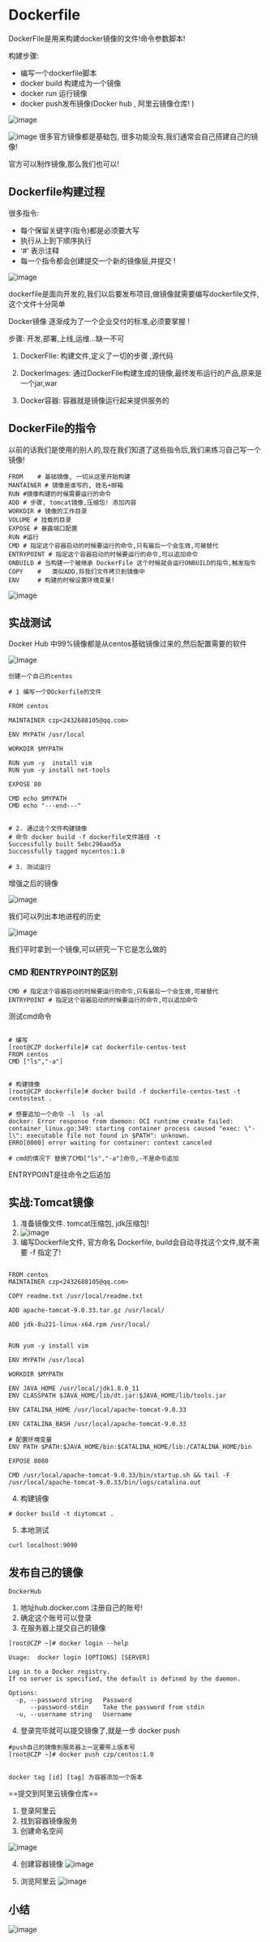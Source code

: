 # Dockerfile
DockerFile是用来构建docker镜像的文件!命令参数脚本!

构建步骤:

- 编写一个dockerfile脚本
- docker build 构建成为一个镜像
- docker run 运行镜像
- docker push发布镜像(Docker hub , 阿里云镜像仓库! )
 
![image](https://img-blog.csdnimg.cn/20200619183412937.png?x-oss-process=image/watermark,type_ZmFuZ3poZW5naGVpdGk,shadow_10,text_aHR0cHM6Ly9ibG9nLmNzZG4ubmV0L3dlaXhpbl80NDUwMjUwOQ==,size_16,color_FFFFFF,t_70#pic_center)

![image](https://img-blog.csdnimg.cn/20200619183425960.png?x-oss-process=image/watermark,type_ZmFuZ3poZW5naGVpdGk,shadow_10,text_aHR0cHM6Ly9ibG9nLmNzZG4ubmV0L3dlaXhpbl80NDUwMjUwOQ==,size_16,color_FFFFFF,t_70#pic_center)
很多官方镜像都是基础包, 很多功能没有,我们通常会自己搭建自己的镜像!

官方可以制作镜像,那么我们也可以!

## Dockerfile构建过程
很多指令:

- 每个保留关键字(指令)都是必须要大写
- 执行从上到下顺序执行
- ‘#’ 表示注释
- 每一个指令都会创建提交一个新的镜像层,并提交 !

![image](https://img-blog.csdnimg.cn/20200619183442209.png?x-oss-process=image/watermark,type_ZmFuZ3poZW5naGVpdGk,shadow_10,text_aHR0cHM6Ly9ibG9nLmNzZG4ubmV0L3dlaXhpbl80NDUwMjUwOQ==,size_16,color_FFFFFF,t_70#pic_center)

dockerfile是面向开发的,我们以后要发布项目,做镜像就需要编写dockerfile文件,这个文件十分简单

Docker镜像 逐渐成为了一个企业交付的标准,必须要掌握 !

步骤: 开发,部署,上线,运维…缺一不可

1. DockerFIle: 构建文件,定义了一切的步骤 ,源代码

2. DockerImages: 通过DockerFile构建生成的镜像,最终发布运行的产品,原来是一个jar,war

3. Docker容器: 容器就是镜像运行起来提供服务的

## DockerFile的指令
以前的话我们是使用的别人的,现在我们知道了这些指令后,我们来练习自己写一个镜像!

```shell
FROM 	# 基础镜像, 一切从这里开始构建
MANTAINER # 镜像是谁写的, 姓名+邮箱
RUN #镜像构建的时候需要运行的命令
ADD # 步骤, tomcat镜像,压缩包! 添加内容
WORKDIR # 镜像的工作目录
VOLUME # 挂载的目录
EXPOSE # 暴露端口配置
RUN #运行
CMD # 指定这个容器启动的时候要运行的命令,只有最后一个会生效,可被替代
ENTRYPOINT # 指定这个容器启动的时候要运行的命令,可以追加命令
ONBUILD # 当构建一个被继承 DockerFile 这个时候就会运行ONBUILD的指令,触发指令
COPY	#	类似ADD,将我们文件拷贝到镜像中
ENV 	# 构建的时候设置环境变量! 

```
![image](https://imgconvert.csdnimg.cn/aHR0cHM6Ly9zczAuYmRzdGF0aWMuY29tLzcwY0Z1SFNoX1ExWW54R2twb1dLMUhGNmhoeS9pdC91PTI2ODk3NDY0OSwyNjA3MDE5OTExJmZtPTI2JmdwPTAuanBn?x-oss-process=image/format,png)
## 实战测试
Docker Hub 中99%镜像都是从centos基础镜像过来的,然后配置需要的软件

![image](https://img-blog.csdnimg.cn/20200619184350120.png?x-oss-process=image/watermark,type_ZmFuZ3poZW5naGVpdGk,shadow_10,text_aHR0cHM6Ly9ibG9nLmNzZG4ubmV0L3dlaXhpbl80NDUwMjUwOQ==,size_16,color_FFFFFF,t_70#pic_center)
```shell
创建一个自己的centos
```
```shell
# 1 编写一个DOckerfile的文件

FROM centos

MAINTAINER czp<2432688105@qq.com>

ENV MYPATH /usr/local

WORKDIR $MYPATH

RUN yum -y  install vim
RUN yum -y install net-tools

EXPOSE 80

CMD echo $MYPATH
CMD echo "---end---"


# 2. 通过这个文件构建镜像
# 命令 docker build -f dockerfile文件路径 -t
Successfully built 5ebc296aad5a
Successfully tagged mycentos:1.0

# 3. 测试运行
```

增强之后的镜像

![image](https://img-blog.csdnimg.cn/20200619184405292.png?x-oss-process=image/watermark,type_ZmFuZ3poZW5naGVpdGk,shadow_10,text_aHR0cHM6Ly9ibG9nLmNzZG4ubmV0L3dlaXhpbl80NDUwMjUwOQ==,size_16,color_FFFFFF,t_70#pic_center)

我们可以列出本地进程的历史

![image](https://img-blog.csdnimg.cn/20200619184416447.png?x-oss-process=image/watermark,type_ZmFuZ3poZW5naGVpdGk,shadow_10,text_aHR0cHM6Ly9ibG9nLmNzZG4ubmV0L3dlaXhpbl80NDUwMjUwOQ==,size_16,color_FFFFFF,t_70#pic_center)

我们平时拿到一个镜像,可以研究一下它是怎么做的

### CMD 和ENTRYPOINT的区别

```shell
CMD # 指定这个容器启动的时候要运行的命令,只有最后一个会生效,可被替代
ENTRYPOINT # 指定这个容器启动的时候要运行的命令,可以追加命令

```
测试cmd命令

```shell

# 编写
[root@CZP dockerfile]# cat dockerfile-centos-test 
FROM centos
CMD ["ls","-a"]


# 构建镜像
[root@CZP dockerfile]# docker build -f dockerfile-centos-test -t centostest .

# 想要追加一个命令 -l  ls -al
docker: Error response from daemon: OCI runtime create failed: container_linux.go:349: starting container process caused "exec: \"-l\": executable file not found in $PATH": unknown.
ERRO[0000] error waiting for container: context canceled 

# cmd的情况下 替换了CMD["ls","-a"]命令,-不是命令追加

```

ENTRYPOINT是往命令之后追加

## 实战:Tomcat镜像
1. 准备镜像文件. tomcat压缩包, jdk压缩包!
2. ![image](https://img-blog.csdnimg.cn/20200619184436678.png#pic_center)
3. 编写Dockerfile文件, 官方命名 Dockerfile, build会自动寻找这个文件,就不需要 -f 指定了!

```shell

FROM centos
MAINTAINER czp<2432688105@qq.com>

COPY readme.txt /usr/local/readme.txt

ADD apache-tomcat-9.0.33.tar.gz /usr/local/

ADD jdk-8u221-linux-x64.rpm /usr/local/


RUN yum -y install vim
 
ENV MYPATH /usr/local
 
WORKDIR $MYPATH
 
ENV JAVA_HOME /usr/local/jdk1.8.0_11
ENV CLASSPATH $JAVA_HOME/lib/dt.jar:$JAVA_HOME/lib/tools.jar

ENV CATALINA_HOME /usr/local/apache-tomcat-9.0.33

ENV CATALINA_BASH /usr/local/apache-tomcat-9.0.33

# 配置环境变量
ENV PATH $PATH:$JAVA_HOME/bin:$CATALINA_HOME/lib:/CATALINA_HOME/bin

EXPOSE 8080

CMD /usr/local/apache-tomcat-9.0.33/bin/startup.sh && tail -F /usr/local/apache-tomcat-9.0.33/bin/logs/catalina.out
```
4. 构建镜像
```shell
# docker build -t diytomcat .

```
5. 本地测试

```shell
curl localhost:9090
```

## 发布自己的镜像
```
DockerHub
```
1. 地址hub.docker.com 注册自己的账号!
2. 确定这个账号可以登录
3. 在服务器上提交自己的镜像


```
[root@CZP ~]# docker login --help

Usage:	docker login [OPTIONS] [SERVER]

Log in to a Docker registry.
If no server is specified, the default is defined by the daemon.

Options:
  -p, --password string   Password
      --password-stdin    Take the password from stdin
  -u, --username string   Username

```
4. 登录完毕就可以提交镜像了,就是一步 docker push


```
#push自己的镜像到服务器上一定要带上版本号
[root@CZP ~]# docker push czp/centos:1.0


docker tag [id] [tag] 为容器添加一个版本

```

==提交到阿里云镜像仓库==
1. 登录阿里云
2. 找到容器镜像服务
3. 创建命名空间

![image](https://img-blog.csdnimg.cn/20200619184533739.png?x-oss-process=image/watermark,type_ZmFuZ3poZW5naGVpdGk,shadow_10,text_aHR0cHM6Ly9ibG9nLmNzZG4ubmV0L3dlaXhpbl80NDUwMjUwOQ==,size_16,color_FFFFFF,t_70#pic_center)

4. 创建容器镜像
![image](https://img-blog.csdnimg.cn/20200619184546684.png?x-oss-process=image/watermark,type_ZmFuZ3poZW5naGVpdGk,shadow_10,text_aHR0cHM6Ly9ibG9nLmNzZG4ubmV0L3dlaXhpbl80NDUwMjUwOQ==,size_16,color_FFFFFF,t_70#pic_center)

5. 浏览阿里云
![image](https://img-blog.csdnimg.cn/2020061918455938.png?x-oss-process=image/watermark,type_ZmFuZ3poZW5naGVpdGk,shadow_10,text_aHR0cHM6Ly9ibG9nLmNzZG4ubmV0L3dlaXhpbl80NDUwMjUwOQ==,size_16,color_FFFFFF,t_70#pic_center)

## 小结
![image](https://img-blog.csdnimg.cn/20200619184610970.png?x-oss-process=image/watermark,type_ZmFuZ3poZW5naGVpdGk,shadow_10,text_aHR0cHM6Ly9ibG9nLmNzZG4ubmV0L3dlaXhpbl80NDUwMjUwOQ==,size_16,color_FFFFFF,t_70#pic_center)



